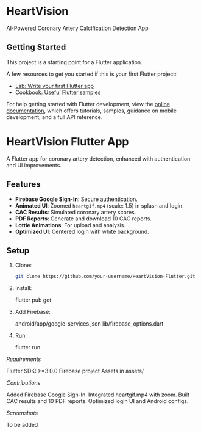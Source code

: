 # HeartVision


AI-Powered Coronary Artery Calcification Detection App

## Getting Started

This project is a starting point for a Flutter application.

A few resources to get you started if this is your first Flutter project:

- [Lab: Write your first Flutter app](https://docs.flutter.dev/get-started/codelab)
- [Cookbook: Useful Flutter samples](https://docs.flutter.dev/cookbook)

For help getting started with Flutter development, view the
[online documentation](https://docs.flutter.dev/), which offers tutorials,
samples, guidance on mobile development, and a full API reference.
# HeartVision Flutter App

A Flutter app for coronary artery detection, enhanced with authentication and UI improvements.

## Features
- **Firebase Google Sign-In**: Secure authentication.
- **Animated UI**: Zoomed `heartgif.mp4` (scale: 1.5) in splash and login.
- **CAC Results**: Simulated coronary artery scores.
- **PDF Reports**: Generate and download 10 CAC reports.
- **Lottie Animations**: For upload and analysis.
- **Optimized UI**: Centered login with white background.

## Setup
1. Clone:
   ```bash
   git clone https://github.com/your-username/HeartVision-Flutter.git

2. Install:

   flutter pub get

3. Add Firebase:

   android/app/google-services.json
   lib/firebase_options.dart

4. Run:

   flutter run

*Requirements*

Flutter SDK: >=3.0.0
Firebase project
Assets in assets/

*Contributions*

Added Firebase Google Sign-In.
Integrated heartgif.mp4 with zoom.
Built CAC results and 10 PDF reports.
Optimized login UI and Android configs.

*Screenshots*

To be added
